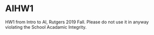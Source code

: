 # AIHW1
HW1 from Intro to AI, Rutgers 2019 Fall.
Please do not use it in anyway violating the School Acadamic Integrity.
